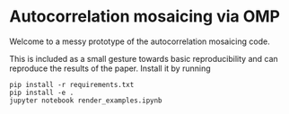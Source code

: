 # Autocorrelation mosaicing via OMP

Welcome to a messy prototype of the autocorrelation mosaicing code.

This is included as a small gesture towards basic reproducibility and can reproduce the results of the paper.
Install it by running

```shell
pip install -r requirements.txt
pip install -e .
jupyter notebook render_examples.ipynb
```